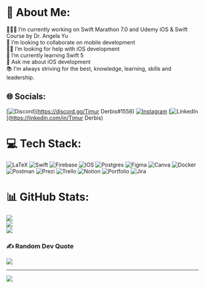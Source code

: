 # 💫 About Me:
👨🏻‍💻 I’m currently working on Swift Marathon 7.0 and Udemy iOS & Swift Course by Dr. Angela Yu<br>💼 I’m looking to collaborate on mobile development<br>🤝🏻 I’m looking for help with iOS development<br>🔭 I’m currently learning Swift 5<br>💬 Ask me about iOS development<br>📚 I'm always striving for the best, knowledge, learning, skills and leadership.


## 🌐 Socials:
[![Discord](https://img.shields.io/badge/Discord-%237289DA.svg?logo=discord&logoColor=white)](https://discord.gg/Timur Derbis#1558) [![Instagram](https://img.shields.io/badge/Instagram-%23E4405F.svg?logo=Instagram&logoColor=white)](https://instagram.com/timurderbis) [![LinkedIn](https://img.shields.io/badge/LinkedIn-%230077B5.svg?logo=linkedin&logoColor=white)](https://linkedin.com/in/Timur Derbis) 

# 💻 Tech Stack:
![LaTeX](https://img.shields.io/badge/latex-%23008080.svg?style=for-the-badge&logo=latex&logoColor=white) ![Swift](https://img.shields.io/badge/swift-F54A2A?style=for-the-badge&logo=swift&logoColor=white) ![Firebase](https://img.shields.io/badge/firebase-%23039BE5.svg?style=for-the-badge&logo=firebase) ![IOS](https://img.shields.io/badge/IOS-%2320232a.svg?style=for-the-badge&logo=apple&logoColor=white) ![Postgres](https://img.shields.io/badge/postgres-%23316192.svg?style=for-the-badge&logo=postgresql&logoColor=white) 	![Figma](https://img.shields.io/badge/figma-%23F24E1E.svg?style=for-the-badge&logo=figma&logoColor=white) ![Canva](https://img.shields.io/badge/Canva-%2300C4CC.svg?style=for-the-badge&logo=Canva&logoColor=white) ![Docker](https://img.shields.io/badge/docker-%230db7ed.svg?style=for-the-badge&logo=docker&logoColor=white) ![Postman](https://img.shields.io/badge/Postman-FF6C37?style=for-the-badge&logo=postman&logoColor=white) ![Prezi](https://img.shields.io/badge/Prezi-%23000000.svg?style=for-the-badge&logo=Prezi&logoColor=white) ![Trello](https://img.shields.io/badge/Trello-%23026AA7.svg?style=for-the-badge&logo=Trello&logoColor=white) ![Notion](https://img.shields.io/badge/Notion-%23000000.svg?style=for-the-badge&logo=notion&logoColor=white) ![Portfolio](https://img.shields.io/badge/Portfolio-%23000000.svg?style=for-the-badge&logo=firefox&logoColor=#FF7139) ![Jira](https://img.shields.io/badge/jira-%230A0FFF.svg?style=for-the-badge&logo=jira&logoColor=white)
# 📊 GitHub Stats:
![](https://github-readme-stats.vercel.app/api?username=timurderbis&theme=swift&hide_border=true&include_all_commits=true&count_private=true)<br/>
![](https://github-readme-streak-stats.herokuapp.com/?user=timurderbis&theme=swift&hide_border=true)<br/>
![](https://github-readme-stats.vercel.app/api/top-langs/?username=timurderbis&theme=swift&hide_border=true&include_all_commits=true&count_private=true&layout=compact)

### ✍️ Random Dev Quote
![](https://quotes-github-readme.vercel.app/api?type=horizontal&theme=dark)

---
[![](https://visitcount.itsvg.in/api?id=timurderbis&icon=2&color=3)](https://visitcount.itsvg.in)

<!-- Proudly created with GPRM ( https://gprm.itsvg.in ) -->
